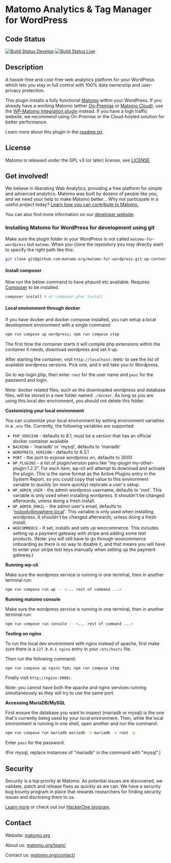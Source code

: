 # Matomo Analytics & Tag Manager for WordPress

## Code Status

[![Build Status Develop](https://travis-ci.com/matomo-org/matomo-for-wordpress.svg?branch=develop)](https://travis-ci.com/matomo-org/matomo-for-wordpress)
[![Build Status Live](https://travis-ci.com/matomo-org/matomo-for-wordpress.svg?branch=live)](https://travis-ci.com/matomo-org/matomo-for-wordpress)

## Description

A hassle-free and cost-free web analytics platform for your WordPress which lets you stay in full control with 100% data ownership and user-privacy protection.

This plugin installs a fully functional [Matomo](https://matomo.org) within your WordPress. If you already have a working Matomo (either [On-Premise](https://matomo.org/matomo-on-premise/) or [Matomo Cloud](https://matomo.org/hosting/)), use the [WP-Matomo Integration plugin](https://wordpress.org/plugins/wp-piwik/) instead. If you have a high traffic website, we recommend using On-Premise or the Cloud-hosted solution for better performance.

Learn more about this plugin in the [readme.txt](readme.txt).

## License

Matomo is released under the GPL v3 (or later) license, see [LICENSE](LICENSE)

## Get involved!

We believe in liberating Web Analytics, providing a free platform for simple and advanced analytics. Matomo was built by dozens of people like you,
and we need your help to make Matomo better… Why not participate in a useful project today? [Learn how you can contribute to Matomo.](https://matomo.org/get-involved)

You can also find more information on our [developer website](https://developer.matomo.org/).

### Installing Matomo for WordPress for development using git

Make sure the plugin folder in your WordPress is not called `matomo-for-wordpress` but `matomo`. When you clone the repository you may directly want to specify the right path like this:

```bash
git clone git@github.com:matomo-org/matomo-for-wordpress.git wp-content/plugins/matomo
```

#### Install composer

Now run the below command to have phpunit etc available. Requires [Composer](https://getcomposer.org/) to be installed.

```bash
composer install # or composer.phar install
```

#### Local environment through docker

If you have docker and docker compose installed, you can setup a local development environment with a single command:

```bash
npm run compose up wordpress; npm run compose stop
```

The first time the container starts it will compile php extensions within the container it needs, download wordpress
and set it up.

After starting the container, visit `http://localhost:3000/` to see the list of available wordpress versions.
Pick one, and it will take you to Wordpress.

Go to wp-login.php, then enter `root` for the user name and `pass` for the password and login.

Note: docker related files, such as the downloaded wordpress and database files, will be stored in a new folder named `./docker`. As long
as you are using this local dev environment, you should not delete this folder.

**Customizing your local environment**

You can customize your local environment by setting environment variables in a `.env` file. Currently, the following
variables are supported:

- `PHP_VERSION` - defaults to 8.1, must be a version that has an official docker container available
- `BACKEND` - 'mariadb' or 'mysql', defaults to 'mariadb'
- `WORDPRESS_VERSION` - defaults to 6.3.1
- `PORT` - the port to expose wordpress on, defaults to 3000
- `WP_PLUGINS` - a list of plugin/version pairs like "my-plugin my-other-plugin:1.2.3". For each item, wp-cli will attempt to download and activate the plugin.
  This is the same format as the Active Plugins entry in the System Report, so you could copy that value to this environment variable to quickly (or more quickly)
  replicate a user's setup.
- `WP_ADMIN_USER` - the admin wordpress username, defaults to 'root'. This variable is only used when installing wordpress. It shouldn't be changed afterwards, unless doing a fresh install.
- `WP_ADMIN_EMAIL` - the admin user's email, defaults to 'nobody@nowhere.local'. This variable is only used when installing wordpress. It shouldn't be changed afterwards, unless doing a fresh install.
- `WOOCOMMERCE` - if set, installs and sets up woocommerce. This includes setting up a payment gateway with stripe and adding some test products. (Note: you will still have to go through woocommerce
  onboarding as there is no way to disable it, and that means you will have to enter your stripe test keys manually when setting up the payment gateway.)

**Running wp-cli**

Make sure the wordpress service is running in one terminal, then in another terminal run:

```bash
npm run compose run wp -- <... rest of command ...>
```

**Running matomo console**

Make sure the wordpress service is running in one terminal, then in another terminal run:

```bash
npm run compose run console -- <... rest of command ...>
```

**Testing on nginx**

To run the local dev environment with nginx instead of apache, first make sure there is a `127.0.0.1 nginx` entry in your `/etc/hosts` file.

Then run the following command:

```bash
npm run compose up nginx fpm; npm run compose stop
```

Finally visit `http://nginx:3000/`.

Note: you cannot have both the apache and nginx services running simultaneously as they will try to use the same port.

**Accessing MariaDB/MySQL**

First ensure the database you want to inspect (mariadb or mysql) is the one that's currently being used by your local
environment. Then, while the local environment is running in one shell, open another and run the command:

```bash
npm run compose run mariadb mariadb -h mariadb -u root -p
```

Enter `pass` for the password.

(For mysql, replace instances of "mariadb" in the command with "mysql".)

## Security
Security is a top priority at Matomo. As potential issues are discovered, we validate, patch and release fixes as quickly as we can. We have a security bug bounty program in place that rewards researchers for finding security issues and disclosing them to us.

[Learn more](https://matomo.org/security/) or check out our [HackerOne program](https://hackerone.com/matomo).

## Contact

Website: [matomo.org](https://matomo.org)

About us: [matomo.org/team/](https://matomo.org/team/)

Contact us: [matomo.org/contact/](https://matomo.org/contact/)
